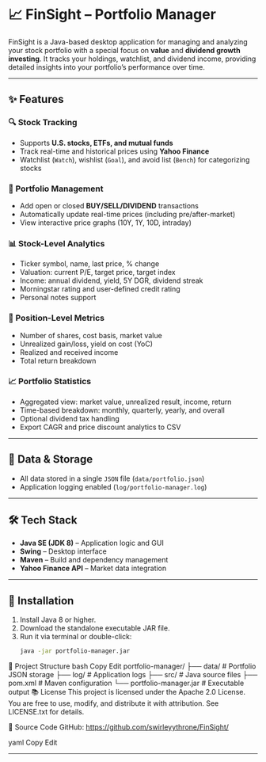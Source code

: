 # 📈 FinSight – Portfolio Manager

FinSight is a Java-based desktop application for managing and analyzing your stock portfolio with a special focus on **value** and **dividend growth investing**. It tracks your holdings, watchlist, and dividend income, providing detailed insights into your portfolio’s performance over time.

---

## ✨ Features

### 🔍 Stock Tracking
- Supports **U.S. stocks, ETFs, and mutual funds**
- Track real-time and historical prices using **Yahoo Finance**
- Watchlist (`Watch`), wishlist (`Goal`), and avoid list (`Bench`) for categorizing stocks

### 💼 Portfolio Management
- Add open or closed **BUY/SELL/DIVIDEND** transactions
- Automatically update real-time prices (including pre/after-market)
- View interactive price graphs (10Y, 1Y, 10D, intraday)

### 📊 Stock-Level Analytics
- Ticker symbol, name, last price, % change
- Valuation: current P/E, target price, target index
- Income: annual dividend, yield, 5Y DGR, dividend streak
- Morningstar rating and user-defined credit rating
- Personal notes support

### 💸 Position-Level Metrics
- Number of shares, cost basis, market value
- Unrealized gain/loss, yield on cost (YoC)
- Realized and received income
- Total return breakdown

### 📈 Portfolio Statistics
- Aggregated view: market value, unrealized result, income, return
- Time-based breakdown: monthly, quarterly, yearly, and overall
- Optional dividend tax handling
- Export CAGR and price discount analytics to CSV

---

## 💾 Data & Storage

- All data stored in a single `JSON` file (`data/portfolio.json`)
- Application logging enabled (`log/portfolio-manager.log`)

---

## 🛠️ Tech Stack

- **Java SE (JDK 8)** – Application logic and GUI
- **Swing** – Desktop interface
- **Maven** – Build and dependency management
- **Yahoo Finance API** – Market data integration

---

## 🚀 Installation

1. Install Java 8 or higher.
2. Download the standalone executable JAR file.
3. Run it via terminal or double-click:
   ```bash
   java -jar portfolio-manager.jar
📂 Project Structure
bash
Copy
Edit
portfolio-manager/
├── data/                     # Portfolio JSON storage
├── log/                      # Application logs
├── src/                      # Java source files
├── pom.xml                   # Maven configuration
└── portfolio-manager.jar     # Executable output
📚 License
This project is licensed under the Apache 2.0 License.
You are free to use, modify, and distribute it with attribution.
See LICENSE.txt for details.

🔗 Source Code
GitHub: https://github.com/swirleyythrone/FinSight/

yaml
Copy
Edit

---










